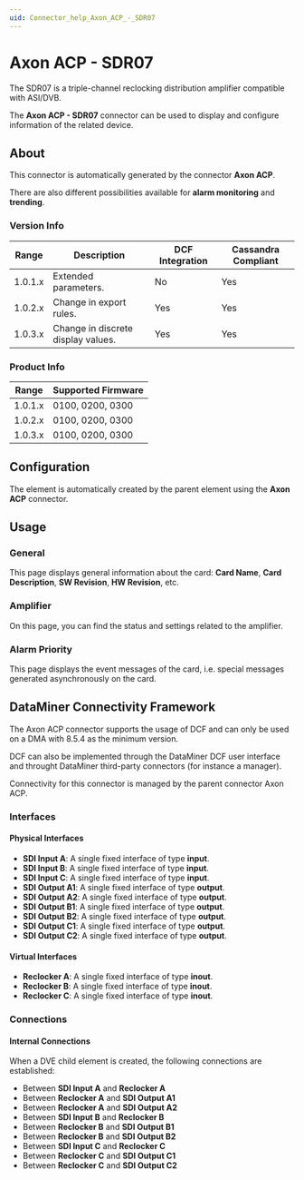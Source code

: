 ```yaml
---
uid: Connector_help_Axon_ACP_-_SDR07
---
```


# Axon ACP - SDR07

The SDR07 is a triple-channel reclocking distribution amplifier compatible with ASI/DVB.

The **Axon ACP - SDR07** connector can be used to display and configure information of the related device.

## About

This connector is automatically generated by the connector **Axon ACP**.

There are also different possibilities available for **alarm monitoring** and **trending**.

### Version Info

| Range     | Description                        | DCF Integration     | Cassandra Compliant     |
|-----------|------------------------------------|---------------------|-------------------------|
| 1.0.1.x   | Extended parameters.               | No                  | Yes                     |
| 1.0.2.x   | Change in export rules.            | Yes                 | Yes                     |
| 1.0.3.x   | Change in discrete display values. | Yes                 | Yes                     |

### Product Info

| Range     | Supported Firmware     |
|-----------|------------------------|
| 1.0.1.x   | 0100, 0200, 0300       |
| 1.0.2.x   | 0100, 0200, 0300       |
| 1.0.3.x   | 0100, 0200, 0300       |

## Configuration

The element is automatically created by the parent element using the **Axon ACP** connector.

## Usage

### General

This page displays general information about the card: **Card Name**, **Card Description**, **SW Revision**, **HW Revision**, etc.

### Amplifier

On this page, you can find the status and settings related to the amplifier.

### Alarm Priority

This page displays the event messages of the card, i.e. special messages generated asynchronously on the card.

## DataMiner Connectivity Framework

The Axon ACP connector supports the usage of DCF and can only be used on a DMA with 8.5.4 as the minimum version.

DCF can also be implemented through the DataMiner DCF user interface and throught DataMiner third-party connectors (for instance a manager).

Connectivity for this connector is managed by the parent connector Axon ACP.

### Interfaces

#### Physical Interfaces

- **SDI Input A**: A single fixed interface of type **input**.
- **SDI Input B**: A single fixed interface of type **input**.
- **SDI Input C**: A single fixed interface of type **input**.
- **SDI Output A1**: A single fixed interface of type **output**.
- **SDI Output A2**: A single fixed interface of type **output**.
- **SDI Output B1**: A single fixed interface of type **output**.
- **SDI Output B2**: A single fixed interface of type **output**.
- **SDI Output C1**: A single fixed interface of type **output**.
- **SDI Output C2**: A single fixed interface of type **output**.

#### Virtual Interfaces

- **Reclocker A**: A single fixed interface of type **inout**.
- **Reclocker B**: A single fixed interface of type **inout**.
- **Reclocker C**: A single fixed interface of type **inout**.

### Connections

#### Internal Connections

When a DVE child element is created, the following connections are established:

- Between **SDI Input A** and **Reclocker A**
- Between **Reclocker A** and **SDI Output A1**
- Between **Reclocker A** and **SDI Output A2**
- Between **SDI Input B** and **Reclocker B**
- Between **Reclocker B** and **SDI Output B1**
- Between **Reclocker B** and **SDI Output B2**
- Between **SDI Input C** and **Reclocker C**
- Between **Reclocker C** and **SDI Output C1**
- Between **Reclocker C** and **SDI Output C2**
